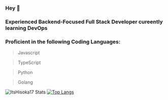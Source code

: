 ### Hey 👋

### Experienced Backend-Focused Full Stack Developer cureently learning DevOps
### Proficient in the following Coding Languages:
> Javascript

> TypeScript

> Python

> Golang

![ItsHisoka17 Stats](https://github-readme-stats.vercel.app/api?username=ItsHisoka17&show_icons=true)
[![Top Langs](https://github-readme-stats.vercel.app/api/top-langs/?username=ItsHisoka17)](https://github.com/ItsHisoka17)
